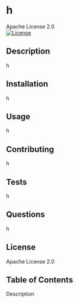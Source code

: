 # h
  Apache License 2.0<br>[![License](https://img.shields.io/badge/License-Apache%202.0-blue.svg)](https://opensource.org/licenses/Apache-2.0)

## Description 
  h
## Installation 
  h
## Usage 
  h
## Contributing 
  h
## Tests 
  h
## Questions
  h
## License
  Apache License 2.0
## Table of Contents
 Description
